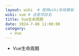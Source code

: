 ```yaml
---
layout: wiki  # 使用wiki布局模板
wiki: vue # 这是项目名
title: Vue生命周期
date: 2024-7-08 11:00:00
category:
  - Vue
---
```


- Vue生命周期